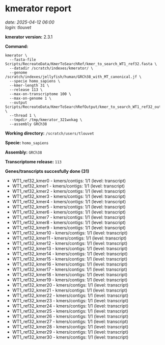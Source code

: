 # kmerator report
*date: 2025-04-12 06:00*  
*login: tlouvet*

**kmerator version:** 2.3.1

**Command:**

```
kmerator \
  --fasta-file Scripts/RecreateData/KmerToSearchRef/kmer_to_search_WT1_ref32.fasta \
  --datadir /scratch/indexes/kmerator/ \
  --genome /scratch/indexes/jellyfish/human/GRCh38_with_MT_canonical.jf \
  --specie homo_sapiens \
  --kmer-length 31 \
  --release 113 \
  --max-on-transcriptome 100 \
  --max-on-genome 1 \
  --output Scripts/RecreateData/KmerToSearchRefOutput/kmer_to_search_WT1_ref32_output \
  --thread 1 \
  --tmpdir /tmp/kmerator_321wxkag \
  --assembly GRCh38
```

**Working directory:** `/scratch/users/tlouvet`

**Specie:** `homo_sapiens`

**Assembly:** `GRCh38`

**Transcriptome release:** `113`

**Genes/transcripts succesfully done (31)**

- WT1_ref32_kmer0 - kmers/contigs: 1/1 (level: transcript)
- WT1_ref32_kmer1 - kmers/contigs: 1/1 (level: transcript)
- WT1_ref32_kmer2 - kmers/contigs: 1/1 (level: transcript)
- WT1_ref32_kmer3 - kmers/contigs: 1/1 (level: transcript)
- WT1_ref32_kmer4 - kmers/contigs: 1/1 (level: transcript)
- WT1_ref32_kmer5 - kmers/contigs: 1/1 (level: transcript)
- WT1_ref32_kmer6 - kmers/contigs: 1/1 (level: transcript)
- WT1_ref32_kmer7 - kmers/contigs: 1/1 (level: transcript)
- WT1_ref32_kmer8 - kmers/contigs: 1/1 (level: transcript)
- WT1_ref32_kmer9 - kmers/contigs: 1/1 (level: transcript)
- WT1_ref32_kmer10 - kmers/contigs: 1/1 (level: transcript)
- WT1_ref32_kmer11 - kmers/contigs: 1/1 (level: transcript)
- WT1_ref32_kmer12 - kmers/contigs: 1/1 (level: transcript)
- WT1_ref32_kmer13 - kmers/contigs: 1/1 (level: transcript)
- WT1_ref32_kmer14 - kmers/contigs: 1/1 (level: transcript)
- WT1_ref32_kmer15 - kmers/contigs: 1/1 (level: transcript)
- WT1_ref32_kmer16 - kmers/contigs: 1/1 (level: transcript)
- WT1_ref32_kmer17 - kmers/contigs: 1/1 (level: transcript)
- WT1_ref32_kmer18 - kmers/contigs: 1/1 (level: transcript)
- WT1_ref32_kmer19 - kmers/contigs: 1/1 (level: transcript)
- WT1_ref32_kmer20 - kmers/contigs: 1/1 (level: transcript)
- WT1_ref32_kmer21 - kmers/contigs: 1/1 (level: transcript)
- WT1_ref32_kmer22 - kmers/contigs: 1/1 (level: transcript)
- WT1_ref32_kmer23 - kmers/contigs: 1/1 (level: transcript)
- WT1_ref32_kmer24 - kmers/contigs: 1/1 (level: transcript)
- WT1_ref32_kmer25 - kmers/contigs: 1/1 (level: transcript)
- WT1_ref32_kmer26 - kmers/contigs: 1/1 (level: transcript)
- WT1_ref32_kmer27 - kmers/contigs: 1/1 (level: transcript)
- WT1_ref32_kmer28 - kmers/contigs: 1/1 (level: transcript)
- WT1_ref32_kmer29 - kmers/contigs: 1/1 (level: transcript)
- WT1_ref32_kmer30 - kmers/contigs: 1/1 (level: transcript)
